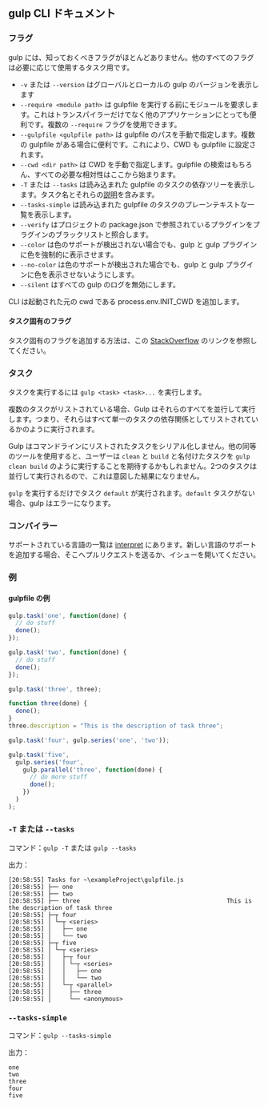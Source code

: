 ## gulp CLI ドキュメント

### フラグ

gulp には、知っておくべきフラグがほとんどありません。他のすべてのフラグは必要に応じて使用するタスク用です。

- `-v` または `--version` はグローバルとローカルの gulp のバージョンを表示します
- `--require <module path>` は gulpfile を実行する前にモジュールを要求します。これはトランスパイラーだけでなく他のアプリケーションにとっても便利です。複数の `--require` フラグを使用できます。
- `--gulpfile <gulpfile path>` は gulpfile のパスを手動で指定します。複数の gulpfile がある場合に便利です。これにより、CWD も gulpfile に設定されます。
- `--cwd <dir path>` は CWD を手動で指定します。gulpfile の検索はもちろん、すべての必要な相対性はここから始まります。
- `-T` または `--tasks` は読み込まれた gulpfile のタスクの依存ツリーを表示します。タスク名とそれらの[説明](./API.md#fndescription)を含みます。
- `--tasks-simple` は読み込まれた gulpfile のタスクのプレーンテキストな一覧を表示します。
- `--verify` はプロジェクトの package.json で参照されているプラグインをプラグインのブラックリストと照合します。
- `--color` は色のサポートが検出されない場合でも、gulp と gulp プラグインに色を強制的に表示させます。
- `--no-color` は色のサポートが検出された場合でも、gulp と gulp プラグインに色を表示させないようにします。
- `--silent` はすべての gulp のログを無効にします。

CLI は起動された元の cwd である process.env.INIT_CWD を追加します。

#### タスク固有のフラグ

タスク固有のフラグを追加する方法は、この [StackOverflow](https://stackoverflow.com/questions/23023650/is-it-possible-to-pass-a-flag-to-gulp-to-have-it-run-tasks-in-different-ways) のリンクを参照してください。

### タスク

タスクを実行するには `gulp <task> <task>...` を実行します。

複数のタスクがリストされている場合、Gulp はそれらのすべてを並行して実行します。つまり、それらはすべて単一のタスクの依存関係としてリストされているかのように実行されます。

Gulp はコマンドラインにリストされたタスクをシリアル化しません。他の同等のツールを使用すると、ユーザーは `clean` と `build` と名付けたタスクを `gulp clean build` のように実行することを期待するかもしれません。2つのタスクは並行して実行されるので、これは意図した結果になりません。

`gulp` を実行するだけでタスク `default` が実行されます。`default` タスクがない場合、gulp はエラーになります。

### コンパイラー

サポートされている言語の一覧は [interpret](https://github.com/tkellen/node-interpret#jsvariants) にあります。新しい言語のサポートを追加する場合、そこへプルリクエストを送るか、イシューを開いてください。

### 例

#### gulpfile の例

```js
gulp.task('one', function(done) {
  // do stuff
  done();
});

gulp.task('two', function(done) {
  // do stuff
  done();
});

gulp.task('three', three);

function three(done) {
  done();
}
three.description = "This is the description of task three";

gulp.task('four', gulp.series('one', 'two'));

gulp.task('five',
  gulp.series('four',
    gulp.parallel('three', function(done) {
      // do more stuff
      done();
    })
  )
);
```

### `-T` または `--tasks`

コマンド：`gulp -T` または `gulp --tasks`

出力：
```shell
[20:58:55] Tasks for ~\exampleProject\gulpfile.js
[20:58:55] ├── one
[20:58:55] ├── two
[20:58:55] ├── three                                         This is the description of task three
[20:58:55] ├─┬ four
[20:58:55] │ └─┬ <series>
[20:58:55] │   ├── one
[20:58:55] │   └── two
[20:58:55] ├─┬ five
[20:58:55] │ └─┬ <series>
[20:58:55] │   ├─┬ four
[20:58:55] │   │ └─┬ <series>
[20:58:55] │   │   ├── one
[20:58:55] │   │   └── two
[20:58:55] │   └─┬ <parallel>
[20:58:55] │     ├── three
[20:58:55] │     └── <anonymous>
```

### `--tasks-simple`

コマンド：`gulp --tasks-simple`

出力：
```shell
one
two
three
four
five
```
